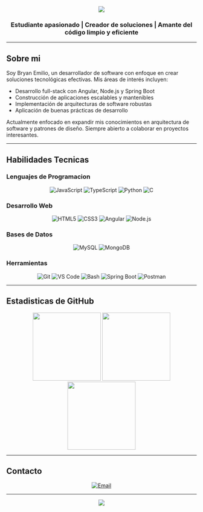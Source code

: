 <div align="center">
  <img src="https://capsule-render.vercel.app/api?type=waving&color=0:00c6ff,100:0072ff&height=120&section=header&text=¡Hola!%20Soy%20Bryan%20Emilio&fontColor=ffffff&fontSize=40&fontAlignY=35&desc=Desarrollador%20de%20Software%20%7C%20Innovador%20Tecnológico&descAlignY=60&animation=fadeIn" />
</div>

<h3 align="center">Estudiante apasionado | Creador de soluciones | Amante del código limpio y eficiente</h3>

---

## Sobre mi

Soy Bryan Emilio, un desarrollador de software con enfoque en crear soluciones tecnológicas efectivas. Mis áreas de interés incluyen:

- Desarrollo full-stack con Angular, Node.js y Spring Boot
- Construcción de aplicaciones escalables y mantenibles
- Implementación de arquitecturas de software robustas
- Aplicación de buenas prácticas de desarrollo

Actualmente enfocado en expandir mis conocimientos en arquitectura de software y patrones de diseño. Siempre abierto a colaborar en proyectos interesantes.

---

## Habilidades Tecnicas

### Lenguajes de Programacion
<div align="center">
  <img src="https://img.shields.io/badge/JavaScript-F7DF1E?style=flat&logo=javascript&logoColor=black" alt="JavaScript" />
  <img src="https://img.shields.io/badge/TypeScript-007ACC?style=flat&logo=typescript&logoColor=white" alt="TypeScript" />
  <img src="https://img.shields.io/badge/Python-3776AB?style=flat&logo=python&logoColor=white" alt="Python" />
  <img src="https://img.shields.io/badge/C-00599C?style=flat&logo=c&logoColor=white" alt="C" />
</div>

### Desarrollo Web
<div align="center">
  <img src="https://img.shields.io/badge/HTML5-E34F26?style=flat&logo=html5&logoColor=white" alt="HTML5" />
  <img src="https://img.shields.io/badge/CSS3-1572B6?style=flat&logo=css3&logoColor=white" alt="CSS3" />
  <img src="https://img.shields.io/badge/Angular-DD0031?style=flat&logo=angular&logoColor=white" alt="Angular" />
  <img src="https://img.shields.io/badge/Node.js-339933?style=flat&logo=nodedotjs&logoColor=white" alt="Node.js" />
</div>

### Bases de Datos
<div align="center">
  <img src="https://img.shields.io/badge/MySQL-4479A1?style=flat&logo=mysql&logoColor=white" alt="MySQL" />
  <img src="https://img.shields.io/badge/MongoDB-47A248?style=flat&logo=mongodb&logoColor=white" alt="MongoDB" />
</div>

### Herramientas
<div align="center">
  <img src="https://img.shields.io/badge/Git-F05032?style=flat&logo=git&logoColor=white" alt="Git" />
  <img src="https://img.shields.io/badge/VS_Code-007ACC?style=flat&logo=visualstudiocode&logoColor=white" alt="VS Code" />
  <img src="https://img.shields.io/badge/Bash-4EAA25?style=flat&logo=gnubash&logoColor=white" alt="Bash" />
  <img src="https://img.shields.io/badge/Spring_Boot-6DB33F?style=flat&logo=springboot&logoColor=white" alt="Spring Boot" />
  <img src="https://img.shields.io/badge/Postman-FF6C37?style=flat&logo=postman&logoColor=white" alt="Postman" />
</div>

---

## Estadisticas de GitHub

<div align="center">
  <img height="180em" src="https://github-readme-stats.vercel.app/api?username=BryanArredon&show_icons=true&theme=radical&include_all_commits=true&count_private=true&hide_border=true"/>
  <img height="180em" src="https://github-readme-stats.vercel.app/api/top-langs/?username=BryanArredon&layout=compact&langs_count=8&theme=radical&hide_border=true"/>
  <img height="180em" src="https://github-readme-streak-stats.herokuapp.com/?user=BryanArredon&theme=radical&hide_border=true"/>
</div>

---

## Contacto

<div align="center">
  <a href="mailto:bryan.e.arredondo@gmail.com">
    <img src="https://img.shields.io/badge/Email-D14836?style=for-the-badge&logo=gmail&logoColor=white" alt="Email"/>
  </a>
</div>

---

<div align="center">
  <img src="https://readme-typing-svg.herokuapp.com?font=Fira+Code&duration=3000&pause=1000&color=00FFFF&center=true&width=435&lines=Gracias+por+visitar+mi+perfil;Código+limpio,+soluciones+eficientes;Aprendiendo,+creando,+innovando;Open+to+collaborate" />
</div>

